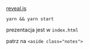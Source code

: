 [reveal.js](https://github.com/hakimel/reveal.js)

`yarn && yarn start`

prezentacja  jest w `index.html`

patrz na `<aside class="notes">`
